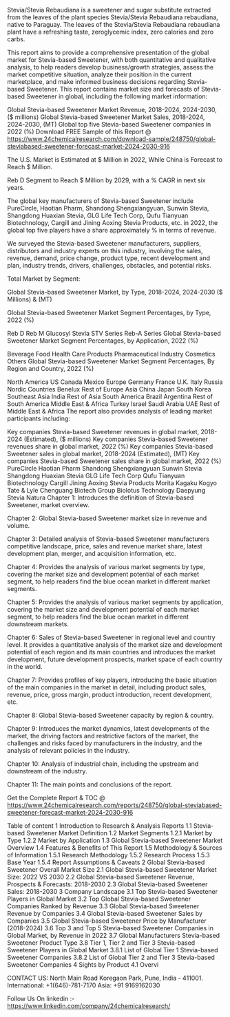 Stevia/Stevia Rebaudiana is a sweetener and sugar substitute extracted from the leaves of the plant species Stevia/Stevia Rebaudiana rebaudiana, native to Paraguay. The leaves of the Stevia/Stevia Rebaudiana rebaudiana plant have a refreshing taste, zeroglycemic index, zero calories and zero carbs.

This report aims to provide a comprehensive presentation of the global market for Stevia-based Sweetener, with both quantitative and qualitative analysis, to help readers develop business/growth strategies, assess the market competitive situation, analyze their position in the current marketplace, and make informed business decisions regarding Stevia-based Sweetener. This report contains market size and forecasts of Stevia-based Sweetener in global, including the following market information:

Global Stevia-based Sweetener Market Revenue, 2018-2024, 2024-2030, ($ millions)
Global Stevia-based Sweetener Market Sales, 2018-2024, 2024-2030, (MT)
Global top five Stevia-based Sweetener companies in 2022 (%)
Download FREE Sample of this Report @ https://www.24chemicalresearch.com/download-sample/248750/global-steviabased-sweetener-forecast-market-2024-2030-916

The U.S. Market is Estimated at $ Million in 2022, While China is Forecast to Reach $ Million.

Reb D Segment to Reach $ Million by 2029, with a % CAGR in next six years.

The global key manufacturers of Stevia-based Sweetener include PureCircle, Haotian Pharm, Shandong Shengxiangyuan, Sunwin Stevia, Shangdong Huaxian Stevia, GLG Life Tech Corp, Qufu Tianyuan Biotechnology, Cargill and Jining Aoxing Stevia Products, etc. in 2022, the global top five players have a share approximately % in terms of revenue.

We surveyed the Stevia-based Sweetener manufacturers, suppliers, distributors and industry experts on this industry, involving the sales, revenue, demand, price change, product type, recent development and plan, industry trends, drivers, challenges, obstacles, and potential risks.

Total Market by Segment:

Global Stevia-based Sweetener Market, by Type, 2018-2024, 2024-2030 ($ Millions) & (MT)

Global Stevia-based Sweetener Market Segment Percentages, by Type, 2022 (%)

Reb D
Reb M
Glucosyl Stevia
STV Series
Reb-A Series
Global Stevia-based Sweetener Market Segment Percentages, by Application, 2022 (%)

Beverage
Food
Health Care Products
Pharmaceutical Industry
Cosmetics
Others
Global Stevia-based Sweetener Market Segment Percentages, By Region and Country, 2022 (%)

North America
US
Canada
Mexico
Europe
Germany
France
U.K.
Italy
Russia
Nordic Countries
Benelux
Rest of Europe
Asia
China
Japan
South Korea
Southeast Asia
India
Rest of Asia
South America
Brazil
Argentina
Rest of South America
Middle East & Africa
Turkey
Israel
Saudi Arabia
UAE
Rest of Middle East & Africa
The report also provides analysis of leading market participants including:

Key companies Stevia-based Sweetener revenues in global market, 2018-2024 (Estimated), ($ millions)
Key companies Stevia-based Sweetener revenues share in global market, 2022 (%)
Key companies Stevia-based Sweetener sales in global market, 2018-2024 (Estimated), (MT)
Key companies Stevia-based Sweetener sales share in global market, 2022 (%)
PureCircle
Haotian Pharm
Shandong Shengxiangyuan
Sunwin Stevia
Shangdong Huaxian Stevia
GLG Life Tech Corp
Qufu Tianyuan Biotechnology
Cargill
Jining Aoxing Stevia Products
Morita Kagaku Kogyo
Tate & Lyle
Chenguang Biotech Group
Biolotus Technology
Daepyung
Stevia Natura
Chapter 1: Introduces the definition of Stevia-based Sweetener, market overview.

Chapter 2: Global Stevia-based Sweetener market size in revenue and volume.

Chapter 3: Detailed analysis of Stevia-based Sweetener manufacturers competitive landscape, price, sales and revenue market share, latest development plan, merger, and acquisition information, etc.

Chapter 4: Provides the analysis of various market segments by type, covering the market size and development potential of each market segment, to help readers find the blue ocean market in different market segments.

Chapter 5: Provides the analysis of various market segments by application, covering the market size and development potential of each market segment, to help readers find the blue ocean market in different downstream markets.

Chapter 6: Sales of Stevia-based Sweetener in regional level and country level. It provides a quantitative analysis of the market size and development potential of each region and its main countries and introduces the market development, future development prospects, market space of each country in the world.

Chapter 7: Provides profiles of key players, introducing the basic situation of the main companies in the market in detail, including product sales, revenue, price, gross margin, product introduction, recent development, etc.

Chapter 8: Global Stevia-based Sweetener capacity by region & country.

Chapter 9: Introduces the market dynamics, latest developments of the market, the driving factors and restrictive factors of the market, the challenges and risks faced by manufacturers in the industry, and the analysis of relevant policies in the industry.

Chapter 10: Analysis of industrial chain, including the upstream and downstream of the industry.

Chapter 11: The main points and conclusions of the report.

Get the Complete Report & TOC @ https://www.24chemicalresearch.com/reports/248750/global-steviabased-sweetener-forecast-market-2024-2030-916

Table of content
1 Introduction to Research & Analysis Reports
1.1 Stevia-based Sweetener Market Definition
1.2 Market Segments
1.2.1 Market by Type
1.2.2 Market by Application
1.3 Global Stevia-based Sweetener Market Overview
1.4 Features & Benefits of This Report
1.5 Methodology & Sources of Information
1.5.1 Research Methodology
1.5.2 Research Process
1.5.3 Base Year
1.5.4 Report Assumptions & Caveats
2 Global Stevia-based Sweetener Overall Market Size
2.1 Global Stevia-based Sweetener Market Size: 2022 VS 2030
2.2 Global Stevia-based Sweetener Revenue, Prospects & Forecasts: 2018-2030
2.3 Global Stevia-based Sweetener Sales: 2018-2030
3 Company Landscape
3.1 Top Stevia-based Sweetener Players in Global Market
3.2 Top Global Stevia-based Sweetener Companies Ranked by Revenue
3.3 Global Stevia-based Sweetener Revenue by Companies
3.4 Global Stevia-based Sweetener Sales by Companies
3.5 Global Stevia-based Sweetener Price by Manufacturer (2018-2024)
3.6 Top 3 and Top 5 Stevia-based Sweetener Companies in Global Market, by Revenue in 2022
3.7 Global Manufacturers Stevia-based Sweetener Product Type
3.8 Tier 1, Tier 2 and Tier 3 Stevia-based Sweetener Players in Global Market
3.8.1 List of Global Tier 1 Stevia-based Sweetener Companies
3.8.2 List of Global Tier 2 and Tier 3 Stevia-based Sweetener Companies
4 Sights by Product
4.1 Overvi

CONTACT US:
North Main Road Koregaon Park, Pune, India - 411001.
International: +1(646)-781-7170
Asia: +91 9169162030

Follow Us On linkedin :- https://www.linkedin.com/company/24chemicalresearch/
